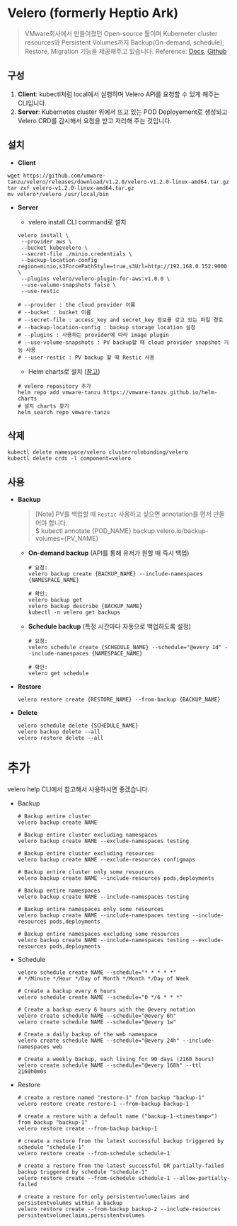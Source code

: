 # Velero (formerly Heptio Ark)
>  VMware회사에서 만들어졌던 Open-source 툴이며 Kuberneter cluster resources와 Persistent Volumes까지 Backup(On-demand, schedule), Restore, Migration 기능을 제공해주고 있습니다.
Reference: [Docs](https://velero.io/docs/v1.2.0/), [Github](https://github.com/vmware-tanzu/velero)

## 구성 
1.  **Client**: kubectl처럼 local에서 실행하며 Velero API를 요청할 수 있게 해주는 CLI입니다.
2.  **Server**: Kubernetes cluster 위에서 뜨고 있는 POD Deployement로 생성되고 Velero CRD를 감시해서 요청을 받고 저리해 주는 것입니다.

  
## 설치
* **Client**
```shell
wget https://github.com/vmware-tanzu/velero/releases/download/v1.2.0/velero-v1.2.0-linux-amd64.tar.gz
tar zxf velero-v1.2.0-linux-amd64.tar.gz
mv velero*/velero /usr/local/bin
```

* **Server**  
  * velero install CLI command로 설치 


  ```shell
  velero install \
   --provider aws \
   --bucket kubevelero \
   --secret-file ./minio.credentials \
   --backup-location-config region=minio,s3ForcePathStyle=true,s3Url=http://192.168.0.152:9000 \
   --plugins velero/velero-plugin-for-aws:v1.0.0 \
   --use-volume-snapshots false \
   --use-restic
   
  # --provider : the cloud provider 이름
  # --bucket : bucket 이름
  # --secret-file : access_key and secret_key 정보를 갖고 있는 파일 경로
  # --backup-location-config : backup storage location 설정
  # --plugins : 사용하는 provider에 따라 image plugin
  # --use-volume-snapshots : PV backup할 때 cloud provider snapshot 기능 사용
  # --user-restic : PV backup 할 때 Restic 사용
  ```

   
  * Helm charts로 설치 ([참고](https://github.com/vmware-tanzu/helm-charts))
  ```shell
  # velero repository 추가
  helm repo add vmware-tanzu https://vmware-tanzu.github.io/helm-charts
  # 설치 charts 찾기
  helm search repo vmware-tanzu
  ```
  
## 삭제 
```shell
kubectl delete namespace/velero clusterrolebinding/velero
kubectl delete crds -l component=velero
```

## 사용 
* **Backup**   
    >  [Note] PV를 백업할 때 `Restic` 사용하고 싶으면 annotation를 먼저 만들어야 합니다.  
    >  $ kubectl annotate {POD_NAME} backup.velero.io/backup-volumes={PV_NAME}
  
  * **On-demand backup** (API를 통해 유저가 원할 때 즉시 백업)
      ```shell
      # 요청:
      velero backup create {BACKUP_NAME} --include-namespaces {NAMESPACE_NAME}
      
      # 확인:
      velero backup get
      velero backup describe {BACKUP_NAME}
      kubectl -n velero get backups
      ```
  * **Schedule backup**  (특정 시간마다 자동으로 백업하도록 설정)
    ```shell
    # 요청:
    velero schedule create {SCHEDULE_NAME} --schedule="@every 1d" --include-namespaces {NAMESPACE_NAME}
  
    # 확인:
    velero get schedule
    ```
* **Restore**
  ```shell
  velero restore create {RESTORE_NAME} --from-backup {BACKUP_NAME}
  ```
* **Delete**
  ```shell
  velero schedule delete {SCHEDULE_NAME}
  velero backup delete --all
  velero restore delete --all
  ```
  
# 추가 
  velero help CLI에서 참고해서 사용하시면 좋겠습니다.
  * Backup
    ```shell
    # Backup entire cluster
    velero backup create NAME
    
    # Backup entire cluster excluding namespaces
    velero backup create NAME --exclude-namespaces testing
    
    # Backup entire cluster excluding resources 
    velero backup create NAME --exclude-resources configmaps
    
    # Backup entire cluster only some resources
    velero backup create NAME --include-resources pods,deployments
    
    # Backup entire namespaces
    velero backup create NAME --include-namespaces testing
    
    # Backup entire namespaces only some resources
    velero backup create NAME --include-namespaces testing --include-resources pods,deployments
    
    # Backup entire namespaces excluding some resources
    velero backup create NAME --include-namespaces testing --exclude-resources pods,deployments
    
    ```
  * Schedule
    ```shell
    velero schedule create NAME --schedule="* * * * *"
    # */Minute */Hour */Day of Month */Month */Day of Week
    
    # Create a backup every 6 hours
    velero schedule create NAME --schedule="0 */6 * * *"
    
    # Create a backup every 6 hours with the @every notation
    velero create schedule NAME --schedule="@every 6h"
    velero create schedule NAME --schedule="@every 1w"
    
    # Create a daily backup of the web namespace
    velero create schedule NAME --schedule="@every 24h" --include-namespaces web
    
    # Create a weekly backup, each living for 90 days (2160 hours)
    velero create schedule NAME --schedule="@every 168h" --ttl 2160h0m0s
    
    ```
  * Restore
    ```shell
    # create a restore named "restore-1" from backup "backup-1"
    velero restore create restore-1 --from-backup backup-1
    
    # create a restore with a default name ("backup-1-<timestamp>") from backup "backup-1"
    velero restore create --from-backup backup-1
     
    # create a restore from the latest successful backup triggered by schedule "schedule-1"
    velero restore create --from-schedule schedule-1
    
    # create a restore from the latest successful OR partially-failed backup triggered by schedule "schedule-1"
    velero restore create --from-schedule schedule-1 --allow-partially-failed
    
    # create a restore for only persistentvolumeclaims and persistentvolumes within a backup
    velero restore create --from-backup backup-2 --include-resources persistentvolumeclaims,persistentvolumes
  
    ```
  